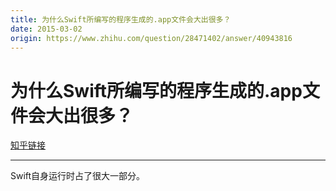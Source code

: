 ```yaml
---
title: 为什么Swift所编写的程序生成的.app文件会大出很多？
date: 2015-03-02
origin: https://www.zhihu.com/question/28471402/answer/40943816
---
```

# 为什么Swift所编写的程序生成的.app文件会大出很多？

[知乎链接](https://www.zhihu.com/question/28471402/answer/40943816)

---------

<span class="RichText ztext CopyrightRichText-richText" itemprop="text">Swift自身运行时占了很大一部分。</span>